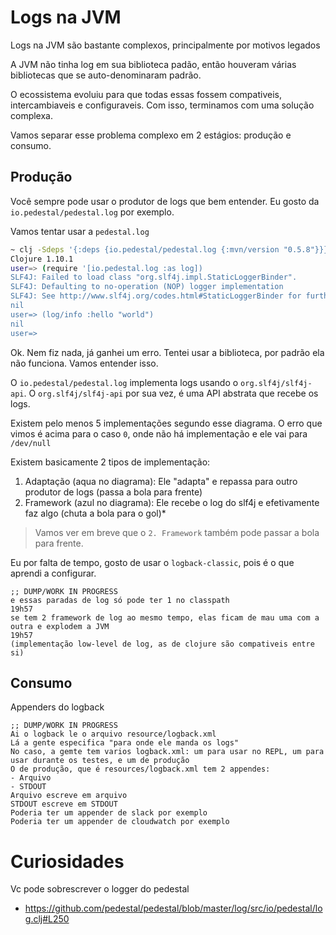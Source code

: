 # Logs na JVM

Logs na JVM são bastante complexos, principalmente por motivos legados

A JVM não tinha log em sua biblioteca padão, então houveram várias bibliotecas que se auto-denominaram padrão.

O ecossistema evoluiu para que todas essas fossem compativeis, intercambiaveis e configuraveis. Com isso, terminamos com uma solução complexa.

Vamos separar esse problema complexo em 2 estágios: produção e consumo.

## Produção

Você sempre pode usar o produtor de logs que bem entender. Eu gosto da `io.pedestal/pedestal.log` por exemplo.

Vamos tentar usar a `pedestal.log`

```bash
~ clj -Sdeps '{:deps {io.pedestal/pedestal.log {:mvn/version "0.5.8"}}}' 
Clojure 1.10.1
user=> (require '[io.pedestal.log :as log])
SLF4J: Failed to load class "org.slf4j.impl.StaticLoggerBinder".
SLF4J: Defaulting to no-operation (NOP) logger implementation
SLF4J: See http://www.slf4j.org/codes.html#StaticLoggerBinder for further details.
nil
user=> (log/info :hello "world")
nil
user=> 
```

Ok. Nem fiz nada, já ganhei um erro. Tentei usar a biblioteca, por padrão ela não funciona. Vamos entender isso.

O `io.pedestal/pedestal.log` implementa logs usando o `org.slf4j/slf4j-api`. O `org.slf4j/slf4j-api` por sua vez, é uma API abstrata que recebe os logs.

Existem pelo menos 5 implementações segundo esse diagrama. O erro que vimos é acima para o caso `0`, onde não há implementação e ele vai para `/dev/null`

[diagrama de implementações do slf4j]: https://www.slf4j.org/images/concrete-bindings.png

Existem basicamente 2 tipos de implementação: 

1. Adaptação (aqua no diagrama): Ele "adapta" e repassa para outro produtor de logs (passa a bola para frente)
2. Framework (azul no diagrama): Ele recebe o log do slf4j e efetivamente faz algo (chuta a bola para o gol)*

> Vamos ver em breve que o `2. Framework` também pode passar a bola para frente.

Eu por falta de tempo, gosto de usar o `logback-classic`, pois é o que aprendi a configurar.

```
;; DUMP/WORK IN PROGRESS
e essas paradas de log só pode ter 1 no classpath
19h57
se tem 2 framework de log ao mesmo tempo, elas ficam de mau uma com a outra e explodem a JVM
19h57
(implementação low-level de log, as de clojure são compativeis entre si)
```

## Consumo 

Appenders do logback

```
;; DUMP/WORK IN PROGRESS
Ai o logback le o arquivo resource/logback.xml
Lá a gente especifica "para onde ele manda os logs"
No caso, a gemte tem varios logback.xml: um para usar no REPL, um para usar durante os testes, e um de produção
O de produção, que é resources/logback.xml tem 2 appendes:
- Arquivo
- STDOUT
Arquivo escreve em arquivo
STDOUT escreve em STDOUT
Poderia ter um appender de slack por exemplo
Poderia ter um appender de cloudwatch por exemplo
```


# Curiosidades

Vc pode sobrescrever o logger do pedestal
- https://github.com/pedestal/pedestal/blob/master/log/src/io/pedestal/log.clj#L250

